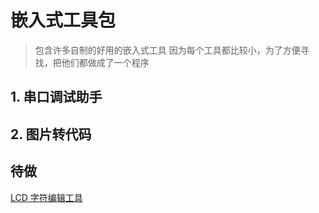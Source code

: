 # 嵌入式工具包
> 包含许多自制的好用的嵌入式工具
> 因为每个工具都比较小，为了方便寻找，把他们都做成了一个程序

## 1. 串口调试助手

## 2. 图片转代码



## 待做

[LCD 字符编辑工具](https://maxpromer.github.io/LCD-Character-Creator/)